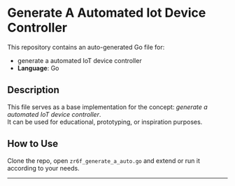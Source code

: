 # Generate A Automated Iot Device Controller

This repository contains an auto-generated Go file for:

- generate a automated IoT device controller
- **Language**: Go

## Description

This file serves as a base implementation for the concept: *generate a automated IoT device controller*.  
It can be used for educational, prototyping, or inspiration purposes.

## How to Use

Clone the repo, open `zr6f_generate_a_auto.go` and extend or run it according to your needs.

---


